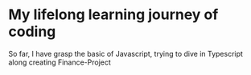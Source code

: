 # My lifelong learning journey of coding

So far, I have grasp the basic of Javascript, trying to dive in Typescript along creating Finance-Project
